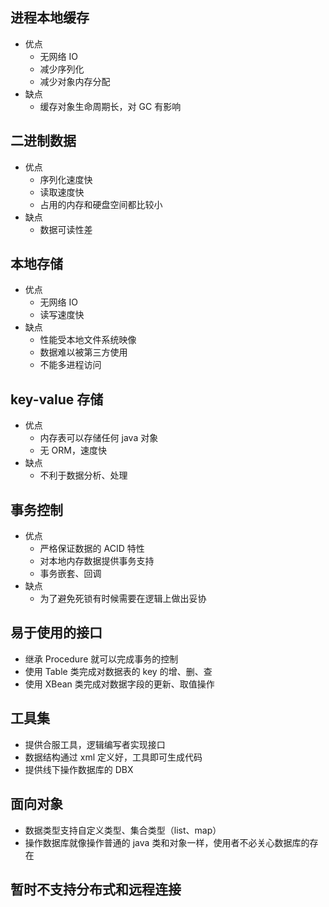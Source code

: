 ## 进程本地缓存

- 优点
  - 无网络 IO
  - 减少序列化
  - 减少对象内存分配
- 缺点
  - 缓存对象生命周期长，对 GC 有影响

## 二进制数据

- 优点
  - 序列化速度快
  - 读取速度快
  - 占用的内存和硬盘空间都比较小
- 缺点
  - 数据可读性差

## 本地存储

- 优点
  - 无网络 IO
  - 读写速度快
- 缺点
  - 性能受本地文件系统映像
  - 数据难以被第三方使用
  - 不能多进程访问

## key-value 存储

- 优点
  - 内存表可以存储任何 java 对象
  - 无 ORM，速度快
- 缺点
  - 不利于数据分析、处理

## 事务控制

- 优点
  - 严格保证数据的 ACID 特性
  - 对本地内存数据提供事务支持
  - 事务嵌套、回调
- 缺点
  - 为了避免死锁有时候需要在逻辑上做出妥协

## 易于使用的接口

- 继承 Procedure 就可以完成事务的控制
- 使用 Table 类完成对数据表的 key 的增、删、查
- 使用 XBean 类完成对数据字段的更新、取值操作

## 工具集

- 提供合服工具，逻辑编写者实现接口
- 数据结构通过 xml 定义好，工具即可生成代码
- 提供线下操作数据库的 DBX

## 面向对象

- 数据类型支持自定义类型、集合类型（list、map）
- 操作数据库就像操作普通的 java 类和对象一样，使用者不必关心数据库的存在

## 暂时不支持分布式和远程连接